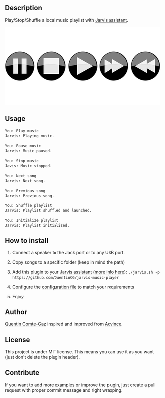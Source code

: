 ## Description
Play/Stop/Shuffle a local music playlist with <a target="_blank" href="http://domotiquefacile.fr/jarvis/">Jarvis assistant</a>.


<img src="https://raw.githubusercontent.com/QuentinCG/jarvis-music-player/master/presentation.png" width="500">


## Usage
```
You: Play music
Jarvis: Playing music.

You: Pause music
Jarvis: Music paused.

You: Stop music
Javis: Music stopped.

You: Next song
Jarvis: Next song.

You: Previous song
Jarvis: Previous song.

You: Shuffle playlist
Jarvis: Playlist shuffled and launched.

You: Initialize playlist
Jarvis: Playlist initialized.
```


## How to install

1) Connect a speaker to the Jack port or to any USB port.

2) Copy songs to a specific folder (keep in mind the path)

3) Add this plugin to your <a target="_blank" href="http://domotiquefacile.fr/jarvis/">Jarvis assistant</a> (<a target="_blank" href="http://domotiquefacile.fr/jarvis/content/plugins">more info here</a>): ```./jarvis.sh -p https://github.com/QuentinCG/jarvis-music-player```

4) Configure the <a target="_blank" href="https://github.com/QuentinCG/jarvis-music-player/blob/master/config.sh">configuration file</a> to match your requirements

5) Enjoy


## Author
[Quentin Comte-Gaz](http://quentin.comte-gaz.com/) inspired and improved from [Advince](https://github.com/advince/jarvis-music-player).


## License

This project is under MIT license. This means you can use it as you want (just don't delete the plugin header).


## Contribute

If you want to add more examples or improve the plugin, just create a pull request with proper commit message and right wrapping.
